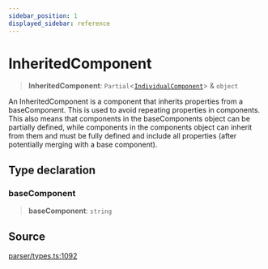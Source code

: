```yaml
---
sidebar_position: 1
displayed_sidebar: reference
---
```


# InheritedComponent

> **InheritedComponent**: `Partial`\<[`IndividualComponent`](IndividualComponent.md)\> & `object`

An InheritedComponent is a component that inherits properties from a baseComponent. This is used to avoid repeating properties in components. This also means that components in the baseComponents object can be partially defined, while components in the components object can inherit from them and must be fully defined and include all properties (after potentially merging with a base component).

## Type declaration

### baseComponent

> **baseComponent**: `string`

## Source

[parser/types.ts:1092](https://github.com/revisit-studies/study/blob/8d4e182fa2188caea02bef5834516aec69ab9ca4/src/parser/types.ts#L1092)
